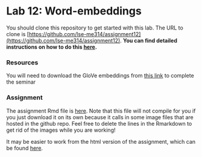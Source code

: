 # Lab 12: Word-embeddings

You should clone this repository to get started with this lab.  The URL to clone is [https://github.com/lse-me314/assignment12](https://github.com/lse-me314/assignment12).  **You can find detailed instructions on how to do this [here](https://lse-me314.github.io/instructions).**

### Resources

You will need to download the GloVe embeddings from [this link](https://dl.dropboxusercontent.com/s/vnsygzu3ymc6bwf/glove_embeddings.Rdata?dl=0) to complete the seminar

### Assignment

The assignment Rmd file is [here](https://github.com/lse-me314/assignment12/blob/master/me314-assignment12-LASTNAME-FIRSTNAME.Rmd). Note that this file will not compile for you if you just download it on its own because it calls in some image files that are hosted in the github repo. Feel free to delete the lines in the Rmarkdown to get rid of the images while you are working!

It may be easier to work from the html version of the assignment, which can be found [here](me314-assignment12-LASTNAME-FIRSTNAME.html).
